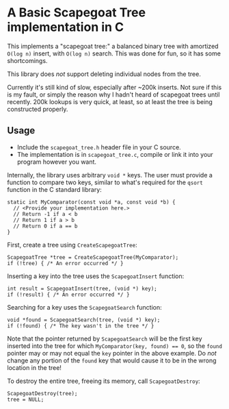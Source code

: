 A Basic Scapegoat Tree implementation in C
==========================================

This implements a "scapegoat tree:" a balanced binary tree with amortized
`O(log n)` insert, with `O(log n)` search.  This was done for fun, so it has
some shortcomings.

This library does *not* support deleting individual nodes from the tree.

Currently it's still kind of slow, especially after ~200k inserts. Not sure if
this is my fault, or simply the reason why I hadn't heard of scapegoat trees
until recently. 200k lookups is very quick, at least, so at least the tree is
being constructed properly.

Usage
-----

 - Include the `scapegoat_tree.h` header file in your C source.
 - The implementation is in `scapegoat_tree.c`, compile or link it into your
   program however you want.

Internally, the library uses arbitrary `void *` keys. The user must provide a
function to compare two keys, similar to what's required for the `qsort`
function in the C standard library:
```
static int MyComparator(const void *a, const void *b) {
  // <Provide your implementation here.>
  // Return -1 if a < b
  // Return 1 if a > b
  // Return 0 if a == b
}
```

First, create a tree using `CreateScapegoatTree`:

```
ScapegoatTree *tree = CreateScapegoatTree(MyComparator);
if (!tree) { /* An error occurred */ }
```

Inserting a key into the tree uses the `ScapegoatInsert` function:

```
int result = ScapegoatInsert(tree, (void *) key);
if (!result) { /* An error occurred */ }
```

Searching for a key uses the `ScapegoatSearch` function:

```
void *found = ScapegoatSearch(tree, (void *) key);
if (!found) { /* The key wasn't in the tree */ }
```

Note that the pointer returned by `ScapegoatSearch` will be the first key
inserted into the tree for which `MyComparator(key, found) == 0`, so
the `found` pointer may or may not equal the `key` pointer in the above
example.  Do *not* change any portion of the `found` key that would cause it to
be in the wrong location in the tree!

To destroy the entire tree, freeing its memory, call `ScapegoatDestroy`:

```
ScapegoatDestroy(tree);
tree = NULL;
```

